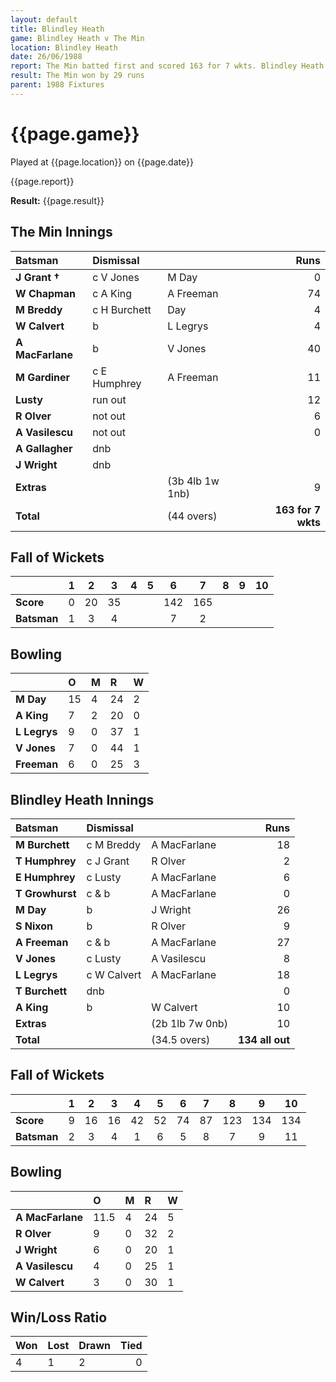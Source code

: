 ```yaml
---
layout: default
title: Blindley Heath
game: Blindley Heath v The Min
location: Blindley Heath
date: 26/06/1988
report: The Min batted first and scored 163 for 7 wkts. Blindley Heath were all out for 134
result: The Min won by 29 runs
parent: 1988 Fixtures
---
```


# {{page.game}}

Played at {{page.location}} on {{page.date}}

{{page.report}}

**Result:** {{page.result}}

## The Min Innings

| Batsman | Dismissal |  | Runs |
|:---|:---|---|---:|
| **J Grant &#8224;** | c V Jones | M Day | 0 | 
| **W Chapman** | c A King | A Freeman | 74 | 
| **M Breddy** | c H Burchett | Day | 4 | 
| **W Calvert** | b | L Legrys | 4 | 
| **A MacFarlane** | b | V Jones | 40 | 
| **M Gardiner** | c E Humphrey | A Freeman | 11 | 
| **Lusty** | run out |  | 12 | 
| **R Olver** | not out |  | 6 |
| **A Vasilescu** | not out |  | 0 | 
| **A Gallagher** | dnb |  |  | 
| **J Wright** | dnb |  |  | 
| **Extras** | | (3b 4lb 1w 1nb) | 9 | 
| **Total** | | (44 overs) | **163 for 7 wkts** | 

## Fall of Wickets

| | 1 | 2 | 3 | 4 | 5 | 6 | 7 | 8 | 9 | 10 |
|---|:---:|:---:|:---:|:---:|:---:|:---:|:---:|:---:|:---:|:---:|
| **Score** | 0 | 20 | 35 |  |  | 142 | 165 |  |  |  | 
| **Batsman** | 1 | 3 | 4 |  |  | 7 | 2 |  |  |  | 

## Bowling

| | O | M | R | W |
|---|:---|:---|:---|:---|
| **M Day** | 15 | 4 | 24 | 2 | 
| **A King** | 7 | 2 | 20 | 0 | 
| **L Legrys** | 9 | 0 | 37 | 1 | 
| **V Jones** | 7 | 0 | 44 | 1 | 
| **Freeman** | 6 | 0 | 25 | 3 |

## Blindley Heath Innings

| Batsman | Dismissal |  | Runs |
|:---|:---|---|---:|
| **M Burchett** | c M Breddy | A MacFarlane | 18 | 
| **T Humphrey** | c J Grant | R Olver | 2 | 
| **E Humphrey** | c Lusty | A MacFarlane | 6 | 
| **T Growhurst** | c & b | A MacFarlane | 0 |  
| **M Day** | b | J Wright | 26 | 
| **S Nixon** | b | R Olver | 9 | 
| **A Freeman** | c & b | A MacFarlane | 27 |
| **V Jones** | c Lusty | A Vasilescu | 8 | 
| **L Legrys** | c W Calvert | A MacFarlane | 18 | 
| **T Burchett** | dnb |  | 0 |
| **A King** | b | W Calvert | 10 | 
| **Extras** | | (2b 1lb 7w 0nb) | 10 | 
| **Total** | | (34.5 overs) | **134 all out** | 

## Fall of Wickets

| | 1 | 2 | 3 | 4 | 5 | 6 | 7 | 8 | 9 | 10 |
|---|:---:|:---:|:---:|:---:|:---:|:---:|:---:|:---:|:---:|:---:|
| **Score** | 9 | 16 | 16 | 42 | 52 | 74 | 87 | 123 | 134 | 134 | 
| **Batsman** | 2 | 3 | 4 | 1 | 6 | 5 | 8 | 7 | 9 | 11 | 

## Bowling

| | O | M | R | W |
|---|:---|:---|:---|:---|
| **A MacFarlane** | 11.5 | 4 | 24 | 5 | 
| **R Olver** | 9 | 0 | 32 | 2 | 
| **J Wright** | 6 | 0 | 20 | 1 | 
| **A Vasilescu** | 4 | 0 | 25 | 1 | 
| **W Calvert** | 3 | 0 | 30 | 1 |

## Win/Loss Ratio

| Won | Lost | Drawn | Tied |
|:---|:---|:---|---:|
| 4 | 1 | 2 | 0 |